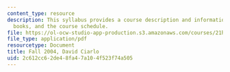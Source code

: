 ```yaml
---
content_type: resource
description: This syllabus provides a course description and information on grading,
  books, and the course schedule.
file: https://ol-ocw-studio-app-production.s3.amazonaws.com/courses/21h-447-nazi-germany-and-the-holocaust-fall-2004/2c612cc62de48fa47a104f523f74a505_MIT21H_447f04_syllf04.pdf
file_type: application/pdf
resourcetype: Document
title: Fall 2004, David Ciarlo
uid: 2c612cc6-2de4-8fa4-7a10-4f523f74a505
---
```

